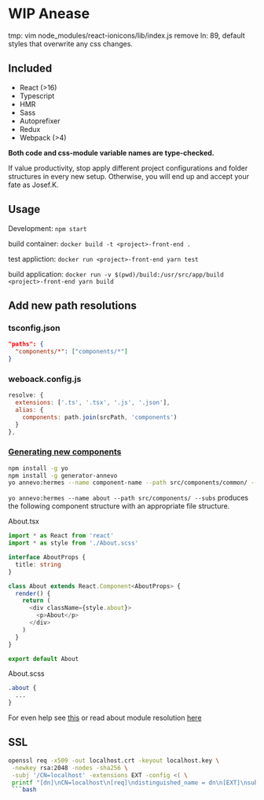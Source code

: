 # WIP Anease

tmp: vim node_modules/react-ionicons/lib/index.js remove ln: 89, default styles that overwrite any css changes.

## Included

- React (>16)
- Typescript
- HMR
- Sass
- Autoprefixer
- Redux
- Webpack (>4)

**Both code and css-module variable names are type-checked.**

If value productivity, stop apply different project configurations and folder structures in every new setup. Otherwise, you will end up and accept your fate as Josef.K.

## Usage

Development:
`npm start`

build container:
`docker build -t <project>-front-end .`

test appliction:
`docker run <project>-front-end yarn test`

build application:
`docker run -v $(pwd)/build:/usr/src/app/build <project>-front-end yarn build`

## Add new path resolutions

### tsconfig.json

```json
"paths": {
  "components/*": ["components/*"]
}
```

### weboack.config.js

```js
resolve: {
  extensions: ['.ts', '.tsx', '.js', '.json'],
  alias: {
    components: path.join(srcPath, 'components')
  }
},
```

### [Generating new components](https://github.com/JoelRoxell/generator-annevo)

```bash
npm install -g yo
npm install -g generator-annevo
yo annevo:hermes --name component-name --path src/components/common/ --subs
```

`yo annevo:hermes --name about --path src/components/ --subs` produces the following component structure with an appropriate file structure.

About.tsx

```ts
import * as React from 'react'
import * as style from './About.scss'

interface AboutProps {
  title: string
}

class About extends React.Component<AboutProps> {
  render() {
    return (
      <div className={style.about}>
        <p>About</p>
      </div>
    )
  }
}

export default About
```

About.scss

```scss
.about {
  ...
}
```

For even help see [this](https://decembersoft.com/posts/say-goodbye-to-relative-paths-in-typescript-imports/) or read about module resolution [here](https://www.typescriptlang.org/docs/handbook/module-resolution.html)

## SSL

````bash
openssl req -x509 -out localhost.crt -keyout localhost.key \
 -newkey rsa:2048 -nodes -sha256 \
 -subj '/CN=localhost' -extensions EXT -config <( \
 printf "[dn]\nCN=localhost\n[req]\ndistinguished_name = dn\n[EXT]\nsubjectAltName=DNS:localhost\nkeyUsage=digitalSignature\nextendedKeyUsage=serverAuth")
 ```bash
````
